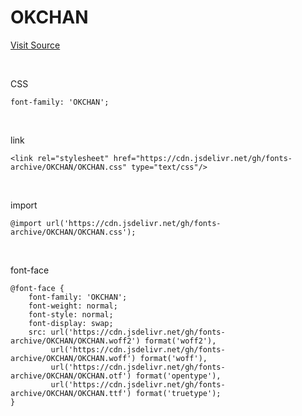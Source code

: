 # OKCHAN

[Visit Source](http://www.3jong.com/font.html)

&nbsp;

CSS

```
font-family: 'OKCHAN';
```

&nbsp;

link

```
<link rel="stylesheet" href="https://cdn.jsdelivr.net/gh/fonts-archive/OKCHAN/OKCHAN.css" type="text/css"/>
```

&nbsp;

import

```
@import url('https://cdn.jsdelivr.net/gh/fonts-archive/OKCHAN/OKCHAN.css');
```

&nbsp;

font-face

```
@font-face {
    font-family: 'OKCHAN';
    font-weight: normal;
    font-style: normal;
    font-display: swap;
    src: url('https://cdn.jsdelivr.net/gh/fonts-archive/OKCHAN/OKCHAN.woff2') format('woff2'),
         url('https://cdn.jsdelivr.net/gh/fonts-archive/OKCHAN/OKCHAN.woff') format('woff'),
         url('https://cdn.jsdelivr.net/gh/fonts-archive/OKCHAN/OKCHAN.otf') format('opentype'),
         url('https://cdn.jsdelivr.net/gh/fonts-archive/OKCHAN/OKCHAN.ttf') format('truetype');
}
```
